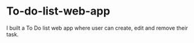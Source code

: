 # To-do-list-web-app
I built a To Do list web app where user can create, edit and remove their task.
